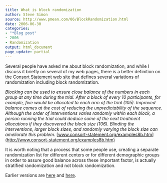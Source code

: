 ```yaml
---
title: What is block randomization
author: Steve Simon
source: http://www.pmean.com/06/BlockRandomization.html
date: 2006-06-30
categories:
- "*Blog post"
- 2006
- Randomization
output: html_document
page_update: partial
---
```


Several people have asked me about block randomization, and while I discuss it briefly on several of my web pages, there is a better definition on the [Consort Statement web site](http://www.consort-statement.org/) that defines several variations of randomization including block randomization.

*Blocking can be used to ensure close balance of the numbers in each group at any time during the trial. After a block of every 10 participants, for example, five would be allocated to each arm of the trial (105). Improved balance comes at the cost of reducing the unpredictability of the sequence. Although the order of interventions varies randomly within each block, a person running the trial could deduce some of the next treatment allocations if they discovered the block size (106). Blinding the interventions, larger block sizes, and randomly varying the block size can ameliorate this problem.* [www.consort-statement.org/examples8b.htm](http://www.consort-statement.org/examples8b.htm)

It is worth noting that a process that some people use, creating a separate randomization list for different centers or for different demographic groups in order to assure good balance across these important factor, is actually stratified randomization and not block randomization.

Earlier versions are [here][sim1] and [here][sim2].

[sim1]: http://www.pmean.com/06/BlockRandomization.html
[sim2]: http://new.pmean.com/BlockRandomization/

